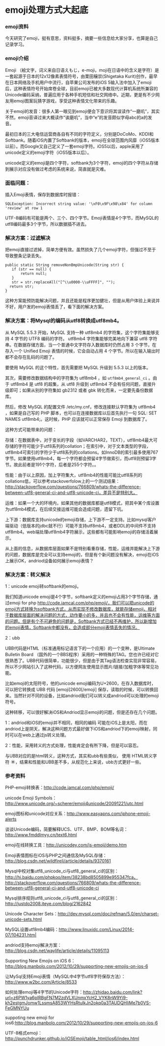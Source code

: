# emoji处理方式大起底

### emoji资料

今天研究了emoji，挺有意思，资料挺多，摘要一些信息给大家分享，也算是自己记录学习。

### emoji介绍

Emoji （絵文字，词义来自日语えもじ，e-moji，moji在日语中的含义是字符）是一套起源于日本的12x12像素表情符号，由栗田穣崇(Shigetaka Kurit)创作，最早在日本网络及手机用户中流行，自苹果公司发布的iOS 5输入法中加入了emoji后，这种表情符号开始席卷全球，目前emoji已被大多数现代计算机系统所兼容的Unicode编码采纳，普遍应用于各种手机短信和社交网络中。近期，更是有不少网友用emoji图案玩猜字游戏，享受这种表情文化带来的乐趣。

关于emoji的发音：很多人第一眼见到emoji便会下意识将其误读作“一磨叽”，其实不然，emoji音译过来大概读作“诶磨叽”，当中“e”的发音颇似字母abc的a的发音。

最初日本的三大电信运营商各自有不同的字符定义，分别是DoCoMo、KDDI和Softbank。随着iOS内置了Softbank的版本，emoji在全球范围内风靡（iOS5版本以前）。而Google又自己定义了一套emoji字符。iOS5以后，apple采用了unicode定义的emoji字符（iOS5版本以后）。

unicode定义的emoji是四个字符，softbank为3个字符，emoji的四个字符从存储到展示对应没有做过考虑的系统来说，简直就是灾难。

### 面临问题：

插入Emoji表情，保存到数据库时报错：

    SQLException: Incorrect string value: '\xF0\x9F\x98\x84' for column 'review' at row 1

UTF-8编码有可能是两个、三个、四个字节。Emoji表情是4个字节，而MySQL的utf8编码最多3个字节，所以数据插不进去。

### 解决方案：过滤解决

把emoji直接过滤掉，简单方便有效。虽然损失了几个emoji字符，但强过不至于导致整条记录丢失。

    public static String removeNonBmpUnicode(String str) {  
       if (str == null) {  
           return null;  
       }  
       str = str.replaceAll("[^\\u0000-\\uFFFF]", "");  
      return str;  
    }  

这种方案能预防能解决问题，并且还能是程序更加健壮，但是从用户体验上来说并不好，用户发的emoji表情丢了，看下面的解决方案。

### 解决方案：将Mysql的编码从utf8转换成utf8mb4。

从 MySQL 5.5.3 开始，MySQL 支持一种 utf8mb4 的字符集，这个字符集能够支持 4 字节的 UTF8 编码的字符。 utf8mb4 字符集能够完美地向下兼容 utf8 字符串。在数据存储方面，当一个普通中文字符存入数据库时仍然占用 3 个字节，在存入一个 Unified Emoji 表情的时候，它会自动占用 4 个字节。所以在输入输出时都不会存在乱码的问题了。

要使用 MySQL 的这个特性，首先需要把 MySQL 升级到 5.5.3 以上的版本。

其次，需要修改数据结构中的字符集为 utf8mb4 ，如 `utf8mb4_general_ci` 。由于 utf8mb4 是 utf8 的超集，从 utf8 升级到 utf8mb4 不会有任何问题，直接升级即可；如果从别的字符集如 gb2312 或者 gbk 转化而来，一定要先备份数据库。

然后，修改 MySQL 的配置文件 /etc/my.cnf，修改连接默认字符集为 utf8mb4 ，如果是自己写的 PHP 脚本，也可以在连接数据库以后首先执行一句 SQL: SET NAMES utf8mb4;。这时候，PHP 应该就可以正常保存 Emoji 到数据库了。

这种方式可能带来的问题：

存储：在数据表中，对于变长的字段（如VARCHAR2，TEXT），utf8mb4最大可存储的字符可能少于utf8系列的collation；在索引中，对于文本类型的字段，utf8mb4可索引的字符少于utf8系列的collations。如InnoDB的索引最多使用767字节。如果使用utf8mb4，每一个字符都会预留4字节做索引，而utf8则预留3字节。故此前者是191个字符，后者是255个字符。。

性能：由于以上原因，加上字符集大，utf8mb4的性能可能比utf8系列的collations低，可以参考stackoverfolow上的一个测试结果：http://stackoverflow.com/questions/766809/whats-the-difference-between-utf8-general-ci-and-utf8-unicode-ci，差异不是特别大。

运维：如果一个大的环境内，如果其他的数据库都是utf8模式，把其中某个库设置为utf8mb4模式，在后续交接运维可能会造成问题，遗留下坑。

上下游：数据库支持unicode的emoji存储，上下游不一定支持。比如mysql客户端驱动（低版本的jdbc就不行）可能不支持utf8mb4，或者DDL的中间件不支持utf8mb4。web端处理utf8mb4字符展示，这些都有可能影响emoji的存储活着展示。

从上面的信息，从数据库层面如果不是特别看重存储，性能，运维并能解决上下游的问题，数据库是完全可以支持emoji的，但是有个新问题没有解决，emoji在iOS上展示OK，andriod设备如何展示emoji表情？

### 解决方案：转义解决

1：unicode emoji转softbank的emoji。

我们知道unicode emoji是4个字节，softbank定义的emoji占用3个字节存储，通过emoji for php http://code.iamcal.com/php/emoji/，我们可以把unicode的emoji方式转换为softbank方式，从而实现不修改数据库，就能存储emoji，相对于数据库层面的解决问题的方式，动作要小的多，并且也不会有性能，运维等方面的问题。但是有个不可避免的问题是，Softbank方式已经不再维护，所以新增加的emoji表情，Softbank中都没有，会造成部分emoji表情丢失的情况。

2：ubb

UBB代码是HTML（标准通用标记语言下的一个应用）的一个变种，是Ultimate Bulletin Board （国外的一个BBS程序）采用的一种特殊的TAG。您也许已经对它很熟悉了。UBB代码很简单，功能很少，但是由于其Tag语法检查实现非常容易，所以不少网站引入了这种代码，以方便网友使用显示图片/链接/加粗字体等常见功能。

比如emoji的太阳符号，他的unicode emoji编码为U+2600，在存入数据库时，可以把它转换成  UBB 代码 [emoji]2600[/emoji] 保存，读取的时候，可以转换回来。当然针对不同的设备，比如andriod我们可以转义成andriod可以处理的emoji符号。

这种转移，可以很好解决iOS和Andriod显示emoji的问题，但是还存在几个问题。

1：andriod和iOS的emoji并不相同，相同的编码 可能在iOS上是太阳，而在andriod上是阴天，解决这种问题方式最好做下iOS和andriod下的emoji映射，同时可以在web上通过js转义处理。

2：性能，采用转义的方式处理，性能肯定会有所下降，但是可以容忍。

与UBB对应的是html转义，这种方式，其实和ubb有些类似， 使用 HTML转义字符 &#x2600;，结果和性能和UBB差不多，从规范化上来说，ubb方式更好一些。

### 参考资料

PHP-emoji转换表：http://code.iamcal.com/php/emoji/

unicode Emoji Symbols： http://www.unicode.org/~scherer/emoji4unicode/20091221/utc.html

emoji图标和unicode对应关系：http://www.easyapns.com/iphone-emoji-alerts

谈谈Unicode编码，简要解释UCS、UTF、BMP、BOM等名词：http://www.fmddlmyy.cn/text6.html

emoji在线转换工具：http://unicodey.com/js-emoji/demo.htm

Emoji表情图标在iOS与PHP之间通信及MySQL存储：http://blog.csdn.net/wildfireli/article/details/9370161

Mysql中校对集utf8_unicode_ci与utf8_general_ci的区别：http://hi.baidu.com/phpkoo/item/38238bd8505899e955347fca，http://stackoverflow.com/questions/766809/whats-the-difference-between-utf8-general-ci-and-utf8-unicode-ci

Mysql排序规则utf8_unicode_ci与utf8_general_ci的区别：http://justdo2008.iteye.com/blog/2162842

Unicode Character Sets：http://dev.mysql.com/doc/refman/5.0/en/charset-unicode-sets.html

MySQL设置utf8mb4编码：http://www.linuxidc.com/Linux/2014-07/104231.htm|

andriod支持emoji解决方案：http://blog.csdn.net/waylife/article/details/11095113

Supporting New Emojis on iOS 6：http://blog.manbolo.com/2012/10/29/supporting-new-emojis-on-ios-6

让MySql支持Emoji表情（MySQL中4字节utf8字符保存方法）：http://www.w2bc.com/Article/8533

如何处理emoji等4字节的Unicode字符：http://zhidao.baidu.com/link?url=z6PW1ya6plRBgFN7M2zdVLXUnmxYcH2_VYK8nW9Yi9-kh2estgmJomw1LssmsA853WYHsRtulkJn2okq0a3TAUDQHIiMe7b0VS-FeGMNYUu

suppoting new emoji for ios6:http://blog.manbolo.com/2012/10/29/supporting-new-emojis-on-ios-6 

UTF-8格式emoji：http://punchdrunker.github.io/iOSEmoji/table_html/ios6/index.html 
